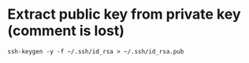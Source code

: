 # Extract public key from private key (comment is lost)

	ssh-keygen -y -f ~/.ssh/id_rsa > ~/.ssh/id_rsa.pub

